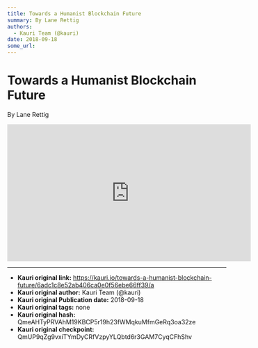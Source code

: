 ```yaml
---
title: Towards a Humanist Blockchain Future
summary: By Lane Rettig
authors:
  - Kauri Team (@kauri)
date: 2018-09-18
some_url: 
---
```


# Towards a Humanist Blockchain Future


By Lane Rettig

<div align="center"><iframe width="560" height="315" src="https://drive.google.com/file/d/1lKj8eHsg0wkFOnfIY5FcRhkuD9-ke0HU/preview" frameborder="0" allow="encrypted-media" allowfullscreen></iframe></div>


---

- **Kauri original link:** https://kauri.io/towards-a-humanist-blockchain-future/6adc1c8e52ab406ca0e0f56ebe66ff39/a
- **Kauri original author:** Kauri Team (@kauri)
- **Kauri original Publication date:** 2018-09-18
- **Kauri original tags:** none
- **Kauri original hash:** QmeAHTyPRVAhM19KBCP5r19h23fWMqkuMfmGeRq3oa32ze
- **Kauri original checkpoint:** QmUP9qZg9vxiTYmDyCRfVzpyYLQbtd6r3GAM7CyqCFhShv



